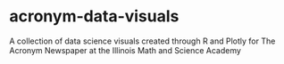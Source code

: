 # acronym-data-visuals
A collection of data science visuals created through R and Plotly for The Acronym Newspaper at the Illinois Math and Science Academy
